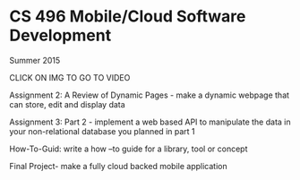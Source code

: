 # CS 496 Mobile/Cloud Software Development

Summer 2015 

CLICK ON IMG TO GO TO VIDEO

Assignment 2: A Review of Dynamic Pages - make a dynamic webpage that can store, edit and display data

Assignment 3: Part 2 - implement a web based API to manipulate the data in your non-relational database you planned in part 1

How-To-Guid: write a how –to guide for a library, tool or concept

Final Project- make a fully cloud backed mobile application



